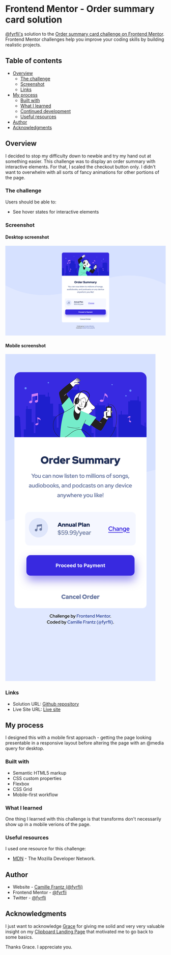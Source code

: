 # Frontend Mentor - Order summary card solution

[@fyrfli's](https://github.com/fyrfli) solution to the [Order summary card challenge on Frontend Mentor](https://www.frontendmentor.io/challenges/order-summary-component-QlPmajDUj). Frontend Mentor challenges help you improve your coding skills by building realistic projects. 

## Table of contents

- [Overview](#overview)
  - [The challenge](#the-challenge)
  - [Screenshot](#screenshot)
  - [Links](#links)
- [My process](#my-process)
  - [Built with](#built-with)
  - [What I learned](#what-i-learned)
  - [Continued development](#continued-development)
  - [Useful resources](#useful-resources)
- [Author](#author)
- [Acknowledgments](#acknowledgments)

## Overview

I decided to stop my difficulty down to newbie and try my hand out at something easier. This challenge was to display an order summary with interactive elements. For that, I scaled the checkout button only. I didn't want to overwhelm with all sorts of fancy animations for other portions of the page. 

### The challenge

Users should be able to:

- See hover states for interactive elements

### Screenshot

#### Desktop screenshot
![](images/desktop-screenshot.png)

#### Mobile screenshot
![](images/mobile-screenshot.png)

### Links

- Solution URL: [Github repository](https://github.com/fyrfli/order-summary-component)
- Live Site URL: [Live site](https://github.io/fyrfli/order-summary-component)

## My process

I designed this with a mobile first approach - getting the page looking presentable in a responsive layout before altering the page with an @media query for desktop.

### Built with

- Semantic HTML5 markup
- CSS custom properties
- Flexbox
- CSS Grid
- Mobile-first workflow

### What I learned

One thing I learned with this challenge is that transforms don't necessarily show up in a mobile verions of the page.

### Useful resources
I used one resource for this challenge: 

- [MDN](https://developer.mozilla.org) - The Mozilla Developer Network.
## Author

- Website - [Camille Frantz \(@fyrfli\)](https://github.com/fyrfli/)
- Frontend Mentor - [@fyrfli](https://www.frontendmentor.io/profile/fyrfli)
- Twitter - [@fyrfli](https://www.twitter.com/fyrfli)

## Acknowledgments

I just want to acknowledge [Grace](https://www.frontendmentor.io/profile/grace-snow) for giving me solid and very very valuable insight on my [Clipboard Landing Page](https://www.frontendmentor.io/solutions/fyrflis-solution-to-the-clipboard-landing-page-challenge-YzrqlHbHF#comment-621828a2145c6a78f071e636) that motivated me to go back to some basics. 

Thanks Grace. I appreciate you.
